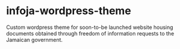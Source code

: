 # infoja-wordpress-theme
Custom wordpress theme for soon-to-be launched website housing documents obtained through freedom of information requests to the Jamaican government.

